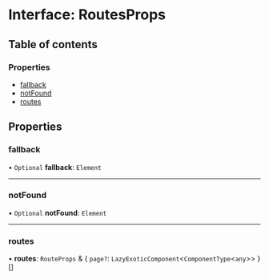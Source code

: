 # Interface: RoutesProps

## Table of contents

### Properties

- [fallback](RoutesProps.md#fallback)
- [notFound](RoutesProps.md#notfound)
- [routes](RoutesProps.md#routes)

## Properties

### fallback

• `Optional` **fallback**: `Element`

___

### notFound

• `Optional` **notFound**: `Element`

___

### routes

• **routes**: `RouteProps` & \{ `page?`: `LazyExoticComponent`\<`ComponentType`\<`any`\>\>  }[]
